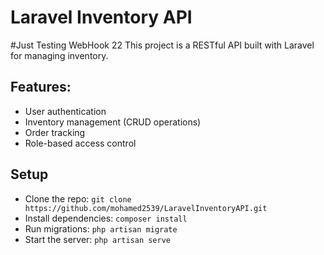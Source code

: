 # Laravel Inventory API
#Just Testing WebHook 22
This project is a RESTful API built with Laravel for managing inventory.

## Features:
- User authentication
- Inventory management (CRUD operations)
- Order tracking
- Role-based access control

## Setup
- Clone the repo: `git clone https://github.com/mohamed2539/LaravelInventoryAPI.git`
- Install dependencies: `composer install`
- Run migrations: `php artisan migrate`
- Start the server: `php artisan serve`
